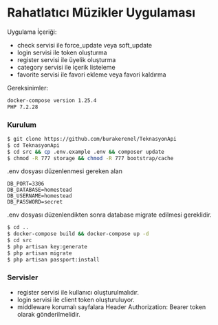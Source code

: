 # Rahatlatıcı Müzikler Uygulaması

Uygulama İçeriği:
  - check servisi ile force_update veya soft_update
  - login servisi ile token oluşturma
  - register servisi ile üyelik oluşturma
  - category servisi ile içerik listeleme
  - favorite servisi ile favori ekleme veya favori kaldırma

Gereksinimler:
```bash
docker-compose version 1.25.4
PHP 7.2.28
```

### Kurulum
```sh
$ git clone https://github.com/burakerenel/TeknasyonApi
$ cd TeknasyonApi
$ cd src && cp .env.example .env && composer update
$ chmod -R 777 storage && chmod -R 777 bootstrap/cache
```

.env dosyası düzenlenmesi gereken alan
```DB_HOST=DockerLocalIp
DB_PORT=3306
DB_DATABASE=homestead
DB_USERNAME=homestead
DB_PASSWORD=secret
```

.env dosyası düzenlendikten sonra database migrate edilmesi gereklidir.
```sh
$ cd ..
$ docker-compose build && docker-compose up -d
$ cd src
$ php artisan key:generate
$ php artisan migrate
$ php artisan passport:install
```

### Servisler
  - register servisi ile kullanıcı oluşturulmalıdır.
  - login servisi ile client token oluşturuluyor.
  - middleware korumalı sayfalara Header Authorization: Bearer token olarak gönderilmelidir.